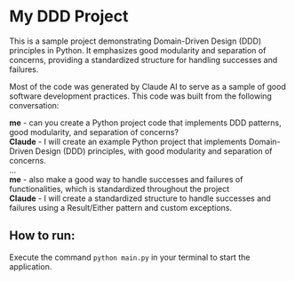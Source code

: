 # My DDD Project

This is a sample project demonstrating Domain-Driven Design (DDD) principles in Python. It emphasizes good modularity and separation of concerns, providing a standardized structure for handling successes and failures.

Most of the code was generated by Claude AI to serve as a sample of good software development practices. This code was built from the following conversation:

**me** - can you create a Python project code that implements DDD patterns, good modularity, and separation of concerns?  
**Claude** - I will create an example Python project that implements Domain-Driven Design (DDD) principles, with good modularity and separation of concerns.  
...  
**me** - also make a good way to handle successes and failures of functionalities, which is standardized throughout the project  
**Claude** - I will create a standardized structure to handle successes and failures using a Result/Either pattern and custom exceptions.

## How to run:
Execute the command `python main.py` in your terminal to start the application.